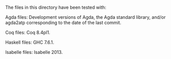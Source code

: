 The files in this directory have been tested with:

Agda files: Development versions of Agda, the Agda standard library,
and/or agda2atp corresponding to the date of the last commit.

Coq files: Coq 8.4pl1.

Haskell files: GHC 7.6.1.

Isabelle files: Isabelle 2013.
